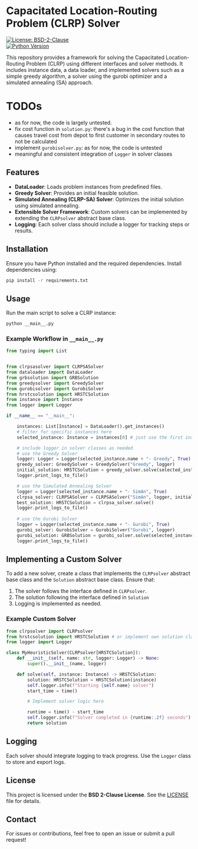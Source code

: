 # Capacitated Location-Routing Problem (CLRP) Solver

[![License: BSD-2-Clause](https://img.shields.io/badge/License-BSD--2--Clause-blue.svg)](https://opensource.org/licenses/BSD-2-Clause)  
[![Python Version](https://img.shields.io/badge/python-3.12%2B-blue)](https://www.python.org/)

This repository provides a framework for solving the Capacitated Location-Routing Problem (CLRP) using different interfaces and solver methods. It includes instance data, a data loader, and implemented solvers such as a simple greedy algorithm, a solver using the gurobi optimizer and a simulated annealing (SA) approach.

# TODOs
- as for now, the code is largely untested.
- fix cost function in `solution.py`: there's a bug in the cost function that causes travel cost from depot to first customer in secondary routes to not be calculated 
- implement `gurobisolver.py`: as for now, the code is untested
- meaningful and consistent integration of `Logger` in solver classes

## Features
- **DataLoader**: Loads problem instances from predefined files.
- **Greedy Solver**: Provides an initial feasible solution.
- **Simulated Annealing (CLRP-SA) Solver**: Optimizes the initial solution using simulated annealing.
- **Extensible Solver Framework**: Custom solvers can be implemented by extending the `CLRPsolver` abstract base class.
- **Logging**: Each solver class should include a logger for tracking steps or results.

## Installation
Ensure you have Python installed and the required dependencies. Install dependencies using:

```sh
pip install -r requirements.txt
```

## Usage
Run the main script to solve a CLRP instance:

```sh
python __main__.py
```

### Example Workflow in `__main__.py`
```python
from typing import List


from clrpsasolver import CLRPSASolver
from dataloader import DataLoader
from grbsolution import GRBSolution
from greedysolver import GreedySolver
from gurobisolver import GurobiSolver
from hrstcsolution import HRSTCSolution
from instance import Instance
from logger import Logger

if __name__ == "__main__":

    instances: List[Instance] = DataLoader().get_instances()
    # filter for specific instances here
    selected_instance: Instance = instances[0] # just use the first instance

    # include logger in solver classes as needed
    # use the Greedy Solver
    logger: Logger = Logger(selected_instance.name + "- Greedy", True)
    greedy_solver: GreedySolver = GreedySolver("Greedy", logger)
    initial_solution: HRSTCSolution = greedy_solver.solve(selected_instance)
    logger.print_logs_to_file()

    # use the Simulated Annealing Solver
    logger = Logger(selected_instance.name + "- SimAn", True)
    clrpsa_solver: CLRPSASolver = CLRPSASolver("SimAn", logger, initial_solution)
    best_solution: HRSTCSolution = clrpsa_solver.solve()
    logger.print_logs_to_file()
    
    # use the Gurobi Solver
    logger = Logger(selected_instance.name + "- Gurobi", True)
    gurobi_solver: GurobiSolver = GurobiSolver("Gurobi", logger)
    gurobi_solution: GRBSolution = gurobi_solver.solve(selected_instance)
    logger.print_logs_to_file()
```

## Implementing a Custom Solver
To add a new solver, create a class that implements the `CLRPsolver` abstract base class and the `Solution` abstract base class. Ensure that:
1. The solver follows the interface defined in `CLRPsolver`.
2. The solution following the interface defined in `Solution`
3. Logging is implemented as needed.

### Example Custom Solver
```python
from clrpsolver import CLRPsolver
from hrstcsolution import HRSTCSolution # or implement own solution class
from logger import Logger

class MyHeuristicSolver(CLRPsolver[HRSTCSolution]):
    def __init__(self, name: str, logger: Logger) -> None:
        super().__init__(name, logger)

    def solve(self, instance: Instance) -> HRSTCSolution:
        solution: HRSTCSolution = HRSTCSolution(instance)
        self.logger.info(f"Starting {self.name} solver")
        start_time = time()

        # Implement solver logic here

        runtime = time() - start_time
        self.logger.info(f"Solver completed in {runtime:.2f} seconds")
        return solution
```

## Logging
Each solver should integrate logging to track progress. Use the `Logger` class to store and export logs.

## License  
This project is licensed under the **BSD 2-Clause License**. See the [LICENSE](./LICENSE) file for details.  

## Contact
For issues or contributions, feel free to open an issue or submit a pull request!

